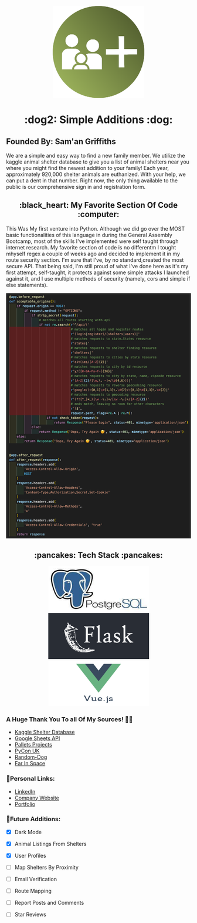 <div align="center"><img src="./z_img/saLogo.png" alt="Simple Additions Logo" height="250vw" width="250vw"></div>
<h1 align='center'>:dog2: Simple Additions :dog:</h1>

## Founded By: Sam'an Griffiths

We are a simple and easy way to find a new family member. We utilize the kaggle animal shelter database to give you a list of animal shelters near you where you might find the newest addition to your family! Each year, approximately 920,000 shelter animals are euthanized. With your help, we can put a dent in that number. Right now, the only thing available to the public is our comprehensive sign in and registration form.




<h2 align="center">:black_heart: My Favorite Section Of Code :computer:</h2>
This Was My first venture into Python. Although we did go over the MOST basic functionalities of this language in during the General Assembly Bootcamp, most of the skills I've implemented were self taught through internet research. My favorite section of code is no differentm I tought mhyself regex a couple of weeks ago and decided to implement it in my route security section. I'm sure that I've, by no standard,created the most secure API. That being said, I'm still proud of what I've done here as it's my first attempt, self-taught, it protects against some simple attacks I launched against it, and I use multiple methods of security (namely, cors and simple if else statements).

![Api before and after request sections](./z_img/Code_Screenshot.png)

<h2 align="center">:pancakes: Tech Stack :pancakes:</h2>
<div align="center">
<img src="./z_img/psql.jpeg" alt="Simple Additions Logo" height="125vh" width="275vw">
<img src="./z_img/flask-1.png" alt="Simple Additions Logo" height="125vh" width="275vw">
<img src="./z_img/vuejs-logo.jpeg" alt="Simple Additions Logo" height="125vh" width="275vw">
</div>

### A Huge Thank You To all Of My Sources!	 :partying_face::tada:
- [Kaggle Shelter Database](https://www.kaggle.com/aaronschlegel/petfinder-animal-shelters-database/version/4)
- [Google Sheets API](https://developers.google.com/sheets/api/quickstart/python)
- [Pallets Projects](https://flask.palletsprojects.com/en/)
- [PyCon UK](https://www.youtube.com/watch?v=gJ7CnUX_7YQ)
- [Random-Dog](https://pypi.org/project/random-dog/)
- [Far In Space](https://www.farinspace.com/tag/sql-dump/)


### :bust_in_silhouette:Personal Links:
- [LinkedIn](https://www.linkedin.com/in/saman-griffiths/)
- [Company Website](https://simple-additions.netlify.app/)
- [Portfolio]()


### 	:bricks:Future Additions:

- [x] Dark Mode
- [x] Animal Listings From Shelters
- [x] User Profiles
- [ ] Map Shelters By Proximity
- [ ] Email Verification
- [ ] Route Mapping
- [ ] Report Posts and Comments
- [ ] Star Reviews

